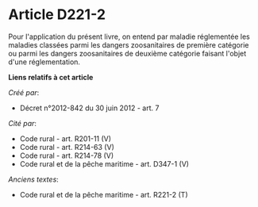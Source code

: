 # Article D221-2

Pour l'application du présent livre, on entend par maladie réglementée les maladies classées parmi les dangers zoosanitaires
de première catégorie ou parmi les dangers zoosanitaires de deuxième catégorie faisant l'objet d'une réglementation.

**Liens relatifs à cet article**

_Créé par_:

  - Décret n°2012-842 du 30 juin 2012 - art. 7

_Cité par_:

  - Code rural - art. R201-11 (V)
  - Code rural - art. R214-63 (V)
  - Code rural - art. R214-78 (V)
  - Code rural et de la pêche maritime - art. D347-1 (V)

_Anciens textes_:

  - Code rural et de la pêche maritime - art. R221-2 (T)
